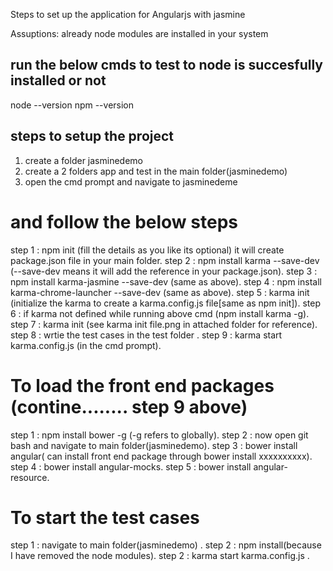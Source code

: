 Steps to set up the application for Angularjs with jasmine

Assuptions:
already node modules are installed in your system

run the below cmds to test to node is succesfully installed or not
-----------------------------------------------------------------

node --version
npm --version


steps to setup the project
--------------------------------------
1. create a folder jasminedemo
2. create a 2 folders app and test in the main folder(jasminedemo)
3. open the cmd prompt and navigate to jasminedeme

and follow the below steps
==========================================


step 1 : npm init (fill the details as you like its optional) it will create package.json file in your main folder.
step 2 : npm install karma --save-dev (--save-dev means it will add the reference in your package.json).
step 3 : npm install karma-jasmine --save-dev (same as above).
step 4 : npm install karma-chrome-launcher --save-dev (same as above).
step 5 : karma init (initialize the karma to create a karma.config.js file[same as npm init]).
step 6 : if karma not defined while running above cmd (npm install karma -g).
step 7 : karma init (see karma init file.png in attached folder for reference).
step 8 : wrtie the test cases in the test folder .
step 9 : karma start karma.config.js (in the cmd prompt).


To load the front end packages  (contine........ step 9 above)
============================================

step 1 : npm install bower -g (-g refers to globally).
step 2 : now open git bash and navigate to main folder(jasminedemo).
step 3 : bower install angular( can install front end package through bower install xxxxxxxxxx).
step 4 : bower install angular-mocks.
step 5 : bower install angular-resource.



To start the test cases
==================================


step 1 : navigate to main folder(jasminedemo) .
step 2 : npm install(because I have removed the node modules).
step 2 : karma start karma.config.js .




